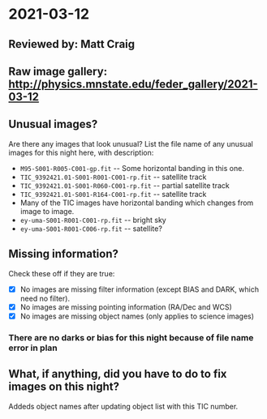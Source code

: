 # 2021-03-12

## Reviewed by:   Matt Craig 

## Raw image gallery: http://physics.mnstate.edu/feder_gallery/2021-03-12

## Unusual images?

Are there any images that look unusual? List the file name of any unusual images for this night here, with description:

+ `M95-S001-R005-C001-gp.fit` -- Some horizontal banding in this one.
+ `TIC_9392421.01-S001-R001-C001-rp.fit` -- satellite track
+ `TIC_9392421.01-S001-R060-C001-rp.fit` -- partial satellite track
+ `TIC_9392421.01-S001-R164-C001-rp.fit` -- satellite track
+ Many of the TIC images have horizontal banding which changes from image to image.
+ `ey-uma-S001-R001-C001-rp.fit` -- bright sky
+ `ey-uma-S001-R001-C006-rp.fit` -- satellite?


## Missing information?

Check these off if they are true:

- [x] No images are missing filter information (except BIAS and DARK, which need no filter).
- [x] No images are missing pointing information (RA/Dec and WCS)
- [x] No images are missing object names (only applies to science images)

### There are no darks or bias for this night because of file name error in plan

## What, if anything, did you have to do to fix images on this night?

Addeds object names after updating object list with this TIC number.
